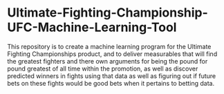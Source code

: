 # Ultimate-Fighting-Championship-UFC-Machine-Learning-Tool
This repository is to create a machine learning program for the Ultimate Fighting Championships product, and to deliver measurables that will find the greatest fighters and there own arguments for being the pound for pound greatest of all time within the promotion, as well as discover predicted winners in fights using that data as well as figuring out if future bets on these fights would be good bets when it pertains to betting data.
